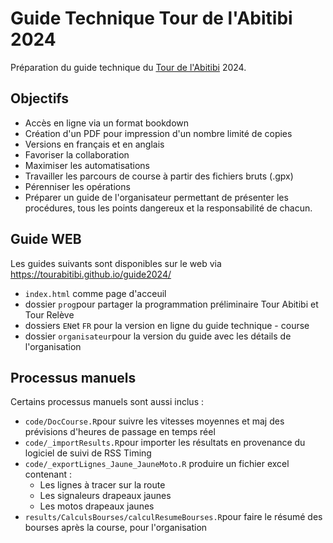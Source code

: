 # Guide Technique Tour de l'Abitibi 2024

Préparation du guide technique du [Tour de l'Abitibi](https://tourabitibi.com/) 2024.

## Objectifs

- Accès en ligne via un format bookdown
- Création d'un PDF pour impression d'un nombre limité de copies
- Versions en français et en anglais
- Favoriser la collaboration
- Maximiser les automatisations
- Travailler les parcours de course à partir des fichiers bruts (.gpx)
- Pérenniser les opérations
- Préparer un guide de l'organisateur permettant de présenter les procédures, tous les points dangereux et la responsabilité de chacun.

## Guide WEB

Les guides suivants sont disponibles sur le web via https://tourabitibi.github.io/guide2024/

- `index.html` comme page d'acceuil
- dossier `prog`pour partager la programmation préliminaire Tour Abitibi et Tour Relève
- dossiers `EN`et `FR` pour la version en ligne du guide technique - course
- dossier `organisateur`pour la version du guide avec les détails de l'organisation

## Processus manuels

Certains processus manuels sont aussi inclus :

- `code/DocCourse.R`pour suivre les vitesses moyennes et maj des prévisions d'heures de passage en temps réel
- `code/_importResults.R`pour importer les résultats en provenance du logiciel de suivi de RSS Timing
- `code/_exportLignes_Jaune_JauneMoto.R` produire un fichier excel contenant :
  - Les lignes à tracer sur la route
  - Les signaleurs drapeaux jaunes
  - Les motos drapeaux jaunes
- `results/CalculsBourses/calculResumeBourses.R`pour faire le résumé des bourses après la course, pour l'organisation
